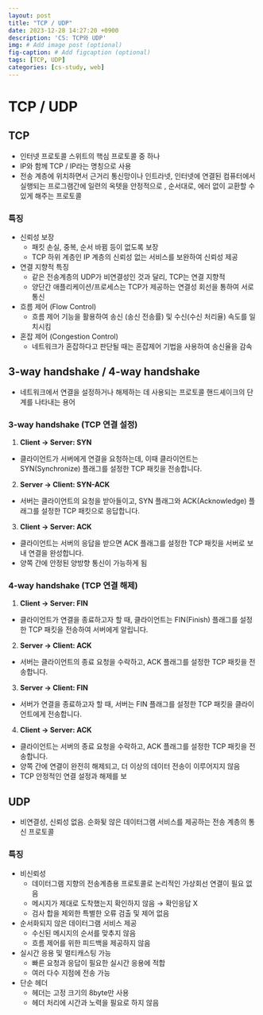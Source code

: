 ```yaml
---
layout: post
title: "TCP / UDP"
date: 2023-12-28 14:27:20 +0900
description: 'CS: TCP와 UDP'
img: # Add image post (optional)
fig-caption: # Add figcaption (optional)
tags: [TCP, UDP]
categories: [cs-study, web]
---
```

# TCP / UDP

## TCP

- 인터넷 프로토콜 스위트의 핵심 프로토콜 중 하나
- IP와 함께 TCP / IP라는 명칭으로 사용
- 전송 계층에 위치하면서 근거리 통신망이나 인트라넷, 인터넷에 연결된 컴퓨터에서 실행되는 프로그램간에 일련의 옥텟을 안정적으로 , 순서대로, 에러 없이 교환할 수 있게 해주는 프로토콜

### 특징

- 신뢰성 보장
  - 패킷 손실, 중복, 순서 바뀜 등이 없도록 보장
  - TCP 하위 계층인 IP 계층의 신뢰성 없는 서비스를 보완하여 신뢰성 제공
- 연결 지향적 특징
  - 같은 전송계층의 UDP가 비연결성인 것과 달리, TCP는 연결 지향적
  - 양단간 애플리케이션/프로세스는 TCP가 제공하는 연결성 회선을 통하여 서로 통신
- 흐름 제어 (Flow Control)
  - 흐름 제어 기능을 활용하여 송신 (송신 전송률) 및 수신(수신 처리율) 속도를 일치시킴
- 혼잡 제어 (Congestion Control)
  - 네트워크가 혼잡하다고 판단될 때는 혼잡제어 기법을 사용하여 송신율을 감속

## **3-way handshake / 4-way handshake**

- 네트워크에서 연결을 설정하거나 해제하는 데 사용되는 프로토콜 핸드셰이크의 단계를 나타내는 용어

### **3-way handshake (TCP 연결 설정)**

1. **Client -> Server: SYN**
  - 클라이언트가 서버에게 연결을 요청하는데, 이때 클라이언트는 SYN(Synchronize) 플래그를 설정한 TCP 패킷을 전송합니다.
2. **Server -> Client: SYN-ACK**
  - 서버는 클라이언트의 요청을 받아들이고, SYN 플래그와 ACK(Acknowledge) 플래그를 설정한 TCP 패킷으로 응답합니다.
3. **Client -> Server: ACK**
  - 클라이언트는 서버의 응답을 받으면 ACK 플래그를 설정한 TCP 패킷을 서버로 보내 연결을 완성합니다.
- 양쪽 간에 안정된 양방향 통신이 가능하게 됨

### **4-way handshake (TCP 연결 해제)**

1. **Client -> Server: FIN**
  - 클라이언트가 연결을 종료하고자 할 때, 클라이언트는 FIN(Finish) 플래그를 설정한 TCP 패킷을 전송하여 서버에게 알립니다.
2. **Server -> Client: ACK**
  - 서버는 클라이언트의 종료 요청을 수락하고, ACK 플래그를 설정한 TCP 패킷을 전송합니다.
3. **Server -> Client: FIN**
  - 서버가 연결을 종료하고자 할 때, 서버는 FIN 플래그를 설정한 TCP 패킷을 클라이언트에게 전송합니다.
4. **Client -> Server: ACK**
  - 클라이언트는 서버의 종료 요청을 수락하고, ACK 플래그를 설정한 TCP 패킷을 전송합니다.
- 양쪽 간에 연결이 완전히 해제되고, 더 이상의 데이터 전송이 이루어지지 않음
- TCP 안정적인 연결 설정과 해제를 보

## UDP

- 비연결성, 신뢰성 없음. 순화됮 않은 데이터그램 서비스를 제공하는 전송 계층의 통신 프로토콜

### 특징

- 비신뢰성
  - 데이터그램 지향의 전송계층용 프로토콜로 논리적인 가상회선 연결이 필요 없음
  - 메시지가 제대로 도착했는지 확인하지 않음 → 확인응답 X
  - 검사 합을 제외한 특별한 오류 검출 및 제어 없음
- 순서화되지 않은 데이터그램 서비스 제공
  - 수신된 메시지의 순서를 맞추지 않음
  - 흐름 제어를 위한 피드백을 제공하지 않음
- 실시간 응용 및 멀티캐스팅 가능
  - 빠른 요청과 응답이 필요한 실시간 응용에 적합
  - 여러 다수 지점에 전송 가능
- 단순 헤더
  - 헤더는 고정 크기의 8byte만 사용
  - 헤더 처리에 시간과 노력을 필요로 하지 않음
